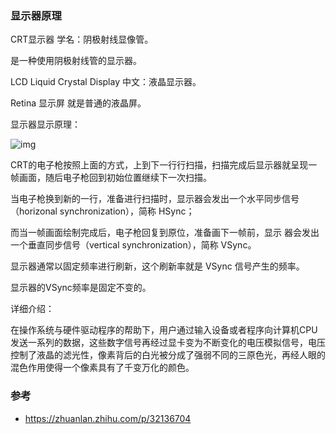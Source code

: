 ### 显示器原理

CRT显示器 学名：阴极射线显像管。

是一种使用阴极射线管的显示器。

LCD Liquid Crystal Display 中文：液晶显示器。

Retina 显示屏 就是普通的液晶屏。

显示器显示原理：

![img](http://pc5ouzvhg.bkt.clouddn.com/158CBCE1-05EE-4687-A658-F16AF76B5CC9.jpg)

CRT的电子枪按照上面的方式，上到下一行行扫描，扫描完成后显示器就呈现一帧画面，随后电子枪回到初始位置继续下一次扫描。

当电子枪换到新的一行，准备进行扫描时，显示器会发出一个水平同步信号（horizonal synchronization），简称 HSync；

而当一帧画面绘制完成后，电子枪回复到原位，准备画下一帧前，显示
器会发出一个垂直同步信号（vertical synchronization），简称 VSync。

显示器通常以固定频率进行刷新，这个刷新率就是 VSync 信号产生的频率。

显示器的VSync频率是固定不变的。

详细介绍：

在操作系统与硬件驱动程序的帮助下，用户通过输入设备或者程序向计算机CPU发送一系列的数据，这些数字信号再经过显卡变为不断变化的电压模拟信号，电压控制了液晶的滤光性，像素背后的白光被分成了强弱不同的三原色光，再经人眼的混色作用使得一个像素具有了千变万化的颜色。

### 参考

- https://zhuanlan.zhihu.com/p/32136704